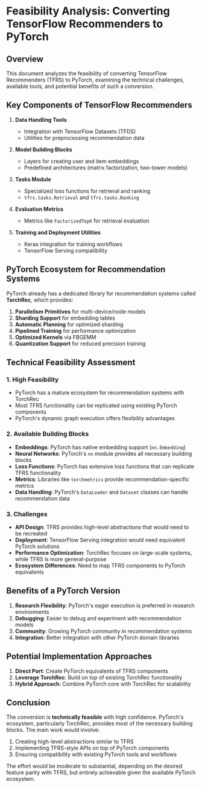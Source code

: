 # Feasibility Analysis: Converting TensorFlow Recommenders to PyTorch

## Overview

This document analyzes the feasibility of converting TensorFlow Recommenders (TFRS) to PyTorch, examining the technical challenges, available tools, and potential benefits of such a conversion.

## Key Components of TensorFlow Recommenders

1. **Data Handling Tools**
   - Integration with TensorFlow Datasets (TFDS)
   - Utilities for preprocessing recommendation data

2. **Model Building Blocks**
   - Layers for creating user and item embeddings
   - Predefined architectures (matrix factorization, two-tower models)

3. **Tasks Module**
   - Specialized loss functions for retrieval and ranking
   - `tfrs.tasks.Retrieval` and `tfrs.tasks.Ranking`

4. **Evaluation Metrics**
   - Metrics like `FactorizedTopK` for retrieval evaluation

5. **Training and Deployment Utilities**
   - Keras integration for training workflows
   - TensorFlow Serving compatibility

## PyTorch Ecosystem for Recommendation Systems

PyTorch already has a dedicated library for recommendation systems called **TorchRec**, which provides:

1. **Parallelism Primitives** for multi-device/node models
2. **Sharding Support** for embedding tables
3. **Automatic Planning** for optimized sharding
4. **Pipelined Training** for performance optimization
5. **Optimized Kernels** via FBGEMM
6. **Quantization Support** for reduced precision training

## Technical Feasibility Assessment

### 1. **High Feasibility**
- PyTorch has a mature ecosystem for recommendation systems with TorchRec
- Most TFRS functionality can be replicated using existing PyTorch components
- PyTorch's dynamic graph execution offers flexibility advantages

### 2. **Available Building Blocks**
- **Embeddings**: PyTorch has native embedding support (`nn.Embedding`)
- **Neural Networks**: PyTorch's `nn` module provides all necessary building blocks
- **Loss Functions**: PyTorch has extensive loss functions that can replicate TFRS functionality
- **Metrics**: Libraries like `torchmetrics` provide recommendation-specific metrics
- **Data Handling**: PyTorch's `DataLoader` and `Dataset` classes can handle recommendation data

### 3. **Challenges**
- **API Design**: TFRS provides high-level abstractions that would need to be recreated
- **Deployment**: TensorFlow Serving integration would need equivalent PyTorch solutions
- **Performance Optimization**: TorchRec focuses on large-scale systems, while TFRS is more general-purpose
- **Ecosystem Differences**: Need to map TFRS components to PyTorch equivalents

## Benefits of a PyTorch Version

1. **Research Flexibility**: PyTorch's eager execution is preferred in research environments
2. **Debugging**: Easier to debug and experiment with recommendation models
3. **Community**: Growing PyTorch community in recommendation systems
4. **Integration**: Better integration with other PyTorch domain libraries

## Potential Implementation Approaches

1. **Direct Port**: Create PyTorch equivalents of TFRS components
2. **Leverage TorchRec**: Build on top of existing TorchRec functionality
3. **Hybrid Approach**: Combine PyTorch core with TorchRec for scalability

## Conclusion

The conversion is **technically feasible** with high confidence. PyTorch's ecosystem, particularly TorchRec, provides most of the necessary building blocks. The main work would involve:

1. Creating high-level abstractions similar to TFRS
2. Implementing TFRS-style APIs on top of PyTorch components
3. Ensuring compatibility with existing PyTorch tools and workflows

The effort would be moderate to substantial, depending on the desired feature parity with TFRS, but entirely achievable given the available PyTorch ecosystem.